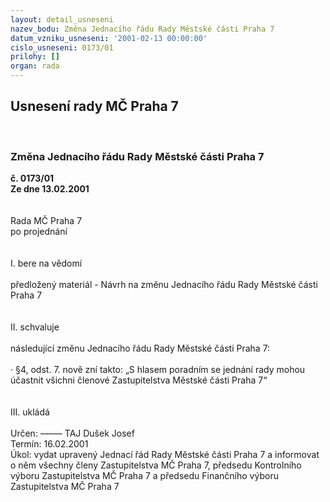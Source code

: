 ```yaml
---
layout: detail_usneseni
nazev_bodu: Změna Jednacího řádu Rady Městské části Praha 7
datum_vzniku_usneseni: '2001-02-13 00:00:00'
cislo_usneseni: 0173/01
prilohy: []
organ: rada
---
```

<div id="ucUsn_pList" class="usn">
	<span><h2>Usnesení rady MČ Praha 7 </h2>
<br></span><div class="standBody">
<span><h3>Změna Jednacího řádu Rady Městské části Praha 7</h3></span><div class="center">
		<strong>č. 0173/01</strong><br>
	</div>
<div class="center">
		<strong>Ze dne 13.02.2001</strong><br><br>
	</div>
<br>Rada MČ Praha 7<br>po projednání<br><br><br>I.	bere na vědomí<br><br> předložený materiál - Návrh na změnu Jednacího řádu Rady Městské části Praha 7<br><br><br>II.	schvaluje<br><br>následující změnu Jednacího řádu Rady Městské části Praha 7:<br><br>· §4, odst. 7. nově zní takto: „S hlasem poradním se jednání rady mohou účastnit všichni členové Zastupitelstva Městské části Praha 7“<br><br><br>III.	ukládá <br><br> Určen:	–––––	TAJ Dušek Josef<br>Termín: 16.02.2001<br>Úkol:	vydat upravený Jednací řád Rady Městské části Praha 7 a informovat o něm všechny členy Zastupitelstva MČ Praha 7, předsedu Kontrolního výboru Zastupitelstva MČ Praha 7 a předsedu Finančního výboru Zastupitelstva MČ Praha 7<br> <br><br><br><br><br> <br>
</div>
</div>